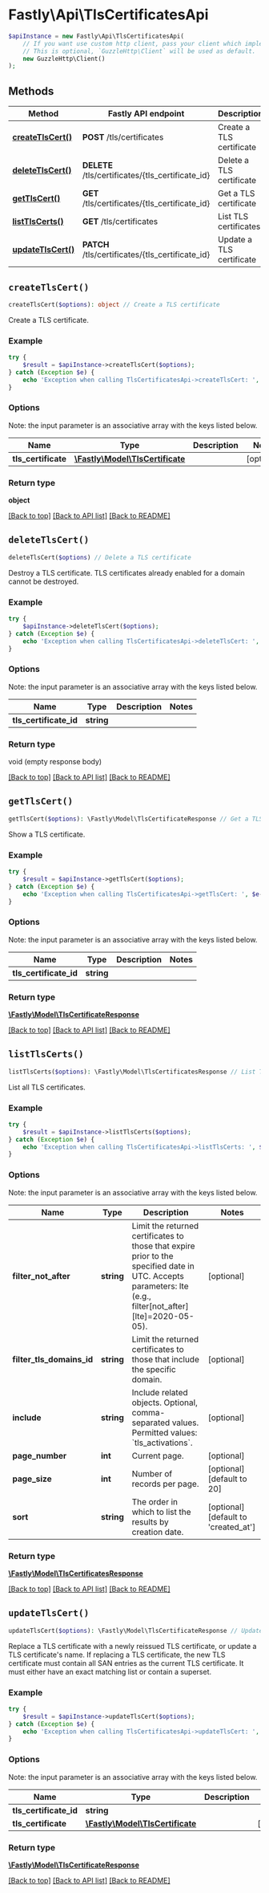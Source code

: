 # Fastly\Api\TlsCertificatesApi


```php
$apiInstance = new Fastly\Api\TlsCertificatesApi(
    // If you want use custom http client, pass your client which implements `GuzzleHttp\ClientInterface`.
    // This is optional, `GuzzleHttp\Client` will be used as default.
    new GuzzleHttp\Client()
);
```

## Methods

Method | Fastly API endpoint | Description
------------- | ------------- | -------------
[**createTlsCert()**](TlsCertificatesApi.md#createTlsCert) | **POST** /tls/certificates | Create a TLS certificate
[**deleteTlsCert()**](TlsCertificatesApi.md#deleteTlsCert) | **DELETE** /tls/certificates/{tls_certificate_id} | Delete a TLS certificate
[**getTlsCert()**](TlsCertificatesApi.md#getTlsCert) | **GET** /tls/certificates/{tls_certificate_id} | Get a TLS certificate
[**listTlsCerts()**](TlsCertificatesApi.md#listTlsCerts) | **GET** /tls/certificates | List TLS certificates
[**updateTlsCert()**](TlsCertificatesApi.md#updateTlsCert) | **PATCH** /tls/certificates/{tls_certificate_id} | Update a TLS certificate


## `createTlsCert()`

```php
createTlsCert($options): object // Create a TLS certificate
```

Create a TLS certificate.

### Example
```php
try {
    $result = $apiInstance->createTlsCert($options);
} catch (Exception $e) {
    echo 'Exception when calling TlsCertificatesApi->createTlsCert: ', $e->getMessage(), PHP_EOL;
}
```

### Options

Note: the input parameter is an associative array with the keys listed below.

Name | Type | Description  | Notes
------------- | ------------- | ------------- | -------------
**tls_certificate** | [**\Fastly\Model\TlsCertificate**](../Model/TlsCertificate.md) |  | [optional]

### Return type

**object**

[[Back to top]](#) [[Back to API list]](../../README.md#endpoints)
[[Back to README]](../../README.md)

## `deleteTlsCert()`

```php
deleteTlsCert($options) // Delete a TLS certificate
```

Destroy a TLS certificate. TLS certificates already enabled for a domain cannot be destroyed.

### Example
```php
try {
    $apiInstance->deleteTlsCert($options);
} catch (Exception $e) {
    echo 'Exception when calling TlsCertificatesApi->deleteTlsCert: ', $e->getMessage(), PHP_EOL;
}
```

### Options

Note: the input parameter is an associative array with the keys listed below.

Name | Type | Description  | Notes
------------- | ------------- | ------------- | -------------
**tls_certificate_id** | **string** |  |

### Return type

void (empty response body)

[[Back to top]](#) [[Back to API list]](../../README.md#endpoints)
[[Back to README]](../../README.md)

## `getTlsCert()`

```php
getTlsCert($options): \Fastly\Model\TlsCertificateResponse // Get a TLS certificate
```

Show a TLS certificate.

### Example
```php
try {
    $result = $apiInstance->getTlsCert($options);
} catch (Exception $e) {
    echo 'Exception when calling TlsCertificatesApi->getTlsCert: ', $e->getMessage(), PHP_EOL;
}
```

### Options

Note: the input parameter is an associative array with the keys listed below.

Name | Type | Description  | Notes
------------- | ------------- | ------------- | -------------
**tls_certificate_id** | **string** |  |

### Return type

[**\Fastly\Model\TlsCertificateResponse**](../Model/TlsCertificateResponse.md)

[[Back to top]](#) [[Back to API list]](../../README.md#endpoints)
[[Back to README]](../../README.md)

## `listTlsCerts()`

```php
listTlsCerts($options): \Fastly\Model\TlsCertificatesResponse // List TLS certificates
```

List all TLS certificates.

### Example
```php
try {
    $result = $apiInstance->listTlsCerts($options);
} catch (Exception $e) {
    echo 'Exception when calling TlsCertificatesApi->listTlsCerts: ', $e->getMessage(), PHP_EOL;
}
```

### Options

Note: the input parameter is an associative array with the keys listed below.

Name | Type | Description  | Notes
------------- | ------------- | ------------- | -------------
**filter_not_after** | **string** | Limit the returned certificates to those that expire prior to the specified date in UTC. Accepts parameters: lte (e.g., filter[not_after][lte]&#x3D;2020-05-05). | [optional]
**filter_tls_domains_id** | **string** | Limit the returned certificates to those that include the specific domain. | [optional]
**include** | **string** | Include related objects. Optional, comma-separated values. Permitted values: &#x60;tls_activations&#x60;. | [optional]
**page_number** | **int** | Current page. | [optional]
**page_size** | **int** | Number of records per page. | [optional] [default to 20]
**sort** | **string** | The order in which to list the results by creation date. | [optional] [default to &#39;created_at&#39;]

### Return type

[**\Fastly\Model\TlsCertificatesResponse**](../Model/TlsCertificatesResponse.md)

[[Back to top]](#) [[Back to API list]](../../README.md#endpoints)
[[Back to README]](../../README.md)

## `updateTlsCert()`

```php
updateTlsCert($options): \Fastly\Model\TlsCertificateResponse // Update a TLS certificate
```

Replace a TLS certificate with a newly reissued TLS certificate, or update a TLS certificate's name. If replacing a TLS certificate, the new TLS certificate must contain all SAN entries as the current TLS certificate. It must either have an exact matching list or contain a superset.

### Example
```php
try {
    $result = $apiInstance->updateTlsCert($options);
} catch (Exception $e) {
    echo 'Exception when calling TlsCertificatesApi->updateTlsCert: ', $e->getMessage(), PHP_EOL;
}
```

### Options

Note: the input parameter is an associative array with the keys listed below.

Name | Type | Description  | Notes
------------- | ------------- | ------------- | -------------
**tls_certificate_id** | **string** |  |
**tls_certificate** | [**\Fastly\Model\TlsCertificate**](../Model/TlsCertificate.md) |  | [optional]

### Return type

[**\Fastly\Model\TlsCertificateResponse**](../Model/TlsCertificateResponse.md)

[[Back to top]](#) [[Back to API list]](../../README.md#endpoints)
[[Back to README]](../../README.md)
